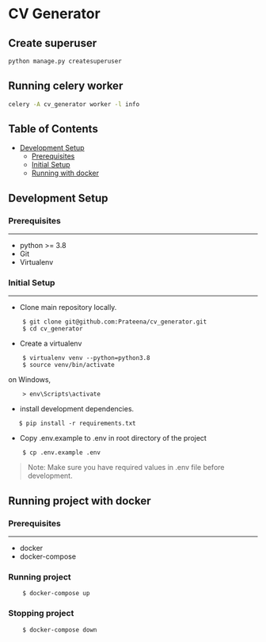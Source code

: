 # CV Generator
## Create superuser
```bash
python manage.py createsuperuser
```
## Running celery worker
```bash
celery -A cv_generator worker -l info
```

## Table of Contents
* [Development Setup](#development-setup)
    * [Prerequisites](#prerequisites)
    * [Initial Setup](#initial-setup)
    * [Running with docker](#running-project-with-docker)

## Development Setup

### Prerequisites
---------------------
- python >= 3.8
- Git
- Virtualenv

### Initial Setup
---------------------
- Clone main repository locally.
```
    $ git clone git@github.com:Prateena/cv_generator.git
    $ cd cv_generator
```

- Create a virtualenv
```
    $ virtualenv venv --python=python3.8
    $ source venv/bin/activate
```

on Windows,
```
    > env\Scripts\activate
```

- install development dependencies.
```
   $ pip install -r requirements.txt
```


- Copy .env.example to .env in root directory of the project
```
    $ cp .env.example .env
```
 > Note: Make sure you have required values in .env file before development.
## Running project with docker
### Prerequisites
---------------------
- docker
- docker-compose

### Running project
```
    $ docker-compose up
```

### Stopping project
```
    $ docker-compose down
```

&nbsp;
